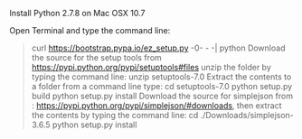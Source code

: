 
Install Python 2.7.8 on Mac OSX 10.7

Open Terminal and type the command line:
   > curl https://bootstrap.pypa.io/ez_setup.py -0- - -| python
Download the source for the setup tools from
https://pypi.python.org/pypi/setuptools#files
unzip the folder by typing the command line:
   > unzip setuptools-7.0
Extract the contents to a folder from a command line type:
   > cd setuptools-7.0
   > python setup.py build
   > python setup.py install
Download the source for simplejson from :
https://pypi.python.org/pypi/simplejson/#downloads, then extract the contents by typing the command line:
   > cd ./Downloads/simplejson-3.6.5
   > python setup.py install
